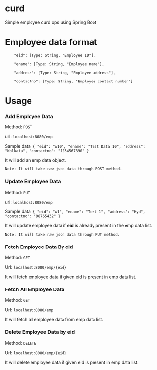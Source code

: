 # curd
Simple employee curd ops using Spring Boot

# Employee data format       
        
        "eid": [Type: String, "Employee ID"],
        
        "ename": [Type: String, "Employee name"],
        
        "address": [Type: String, "Employee address"],
        
        "contactno": [Type: String, "Employee contact number"]

# Usage
### Add Employee Data
Method: `POST`

url: `localhost:8080/emp`

Sample data: `{
        "eid": "w10",
        "ename": "Test Data 10",
        "address": "Kolkata",
        "contactno": "1234567890"
}`

It will add an emp data object.

`Note: It will take raw json data through POST method.`

### Update Employee Data
Method: `PUT`

url: `localhost:8080/emp`

Sample data: `{
        "eid": "w1",
        "ename": "Test 1",
        "address": "Hyd",
        "contactno": "98765432"
}`

It will update employee data if **eid** is already present in the emp data list.

`Note: It will take raw json data through PUT method.`

### Fetch Employee Data By eid
Method: `GET`

Url: `localhost:8080/emp/{eid}`

It will fetch employee data if given eid is present in emp data list.

### Fetch All Employee Data
Method: `GET`

Url: `localhost:8080/emp`

It will fetch all employee data from emp data list.

### Delete Employee Data by eid
Method: `DELETE`

Url: `localhost:8080/emp/{eid}`

It will delete employee data if given eid is present in emp data list.
